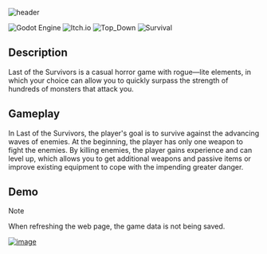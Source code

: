 
![header](https://github.com/imitatehappiness/GDLastOfTheSurvivors/assets/79199956/25be2e2a-028d-402a-a16f-7e3a310835fd)


![Godot Engine](https://img.shields.io/badge/GODOT-094047.svg?style=for-the-badge&logo=godot-engine&Color=EEE&logoColor=EEE)
![Itch.io](https://img.shields.io/badge/Itch.IO-094047.svg?style=for-the-badge&logo=Itch.io&logoColor=white&Color=EEE)
![Top_Down](https://img.shields.io/badge/Top_Down-094047?style=for-the-badge&logo=GitHub-Sponsors&logoColor=EEE&Color=EEE)
![Survival](https://img.shields.io/badge/Survival-094047?style=for-the-badge&logo=GitHub-Sponsors&logoColor=EEE&Color=EEE)
## Description
Last of the Survivors is a casual horror game with rogue—lite elements, in which your choice can allow you to quickly surpass the strength of hundreds of monsters that attack you.

## Gameplay

In Last of the Survivors, the player's goal is to survive against the advancing waves of enemies. At the beginning, the player has only one weapon to fight the enemies. By killing enemies, the player gains experience and can level up, which allows you to get additional weapons and passive items or improve existing equipment to cope with the impending greater danger.


<!--
<details>
  <summary>Abilities</summary>
  <ul>
    <li> [x] Splash <br> <img src="https://github.com/imitatehappiness/GDLastOfTheSurvivors/assets/79199956/a3315256-cefe-41c1-92aa-6dbd6853fa5d" alt=""> </li>
    <li> [x] Ice Spear <br> <img src="https://github.com/imitatehappiness/GDLastOfTheSurvivors/assets/79199956/0c847b4c-a805-489d-8979-1d3b7e7b615c" alt=""> </li>
    <li> [x] Aura Water <br> <img src="https://github.com/imitatehappiness/GDLastOfTheSurvivors/assets/79199956/5f0cc1ad-9118-4f9a-b271-7d04cab52a41" alt=""> </li>
    <li> [x] Tornado <br> <img src="https://github.com/imitatehappiness/GDLastOfTheSurvivors/assets/79199956/97b4a892-d24b-49b1-a144-f916924f7670" alt=""> </li>
    <li> [x] Sticky Bullet <br> <img src="https://github.com/imitatehappiness/GDLastOfTheSurvivors/assets/79199956/4bc6e0dc-0c04-4da2-98c6-91cb3e9ed5c4" alt=""> </li>
    <li> [x] Skipjack <br> <img src="https://github.com/imitatehappiness/GDLastOfTheSurvivors/assets/79199956/c399fa8f-a9aa-4795-ae97-4d264098304b" alt=""> </li>
    <li> [x] Boomerang <br> <img src="https://github.com/imitatehappiness/GDLastOfTheSurvivors/assets/79199956/ccc5aee7-4091-4a1a-a722-d6ffaee485eb" alt=""> </li>
    <li> [x] Trap <br> <img src="https://github.com/imitatehappiness/GDLastOfTheSurvivors/assets/79199956/803bc3f5-743e-4603-93ed-b8f0fb931e7a" alt=""> </li>
    ![top-down](https://img.shields.io/badge/top_down-0f0f0f?&style=for-the-badge&logo=&logoColor=white)
    ![survival](https://img.shields.io/badge/survival-0f0f0f?&style=for-the-badge&logo=&logoColor=white)
  </ul>
</details>


<details>
  <summary>Enemy</summary>
  
  <ul>
    <li> [x] Blue Slime</li>
    <li> [x] Blue Slime Strong</li>
    <li> [x] Green Slime</li>
    <li> [x] Arcane Archer</li>
    <li> [x] Bringer Of Death</li>
    <li> [x] Night Borne</li>
    <li> [ ] Green Slime Strong</li>
    <li> [ ] Red Slime</li>
    <li> [ ] Red Slime Strong</li>
    <li> [ ] Golem</li>
    <li> [ ] Armored Golem</li>
  </ul>
</details>

<details>
  <summary>Upgrades</summary>
  <ul>
    <li> [x] Splash  </li>
    <li> [x] Ice Spear</li>
    <li> [x] Aura Water</li>
    <li> [x] Tornado</li>
    <li> [x] Sticky Bullet</li>
    <li> [x] Skipjack</li>
    <li> [x] Boomerang</li>
    <li> [x] Trap</li>
    <li> [x] Armor</li>
    <li> [x] Speed</li>
    <li> [x] Tome</li>
    <li> [x] Scroll</li>
    <li> [x] Ring</li>
    <li> [x] Grab area</li>
    <li> [x] Exp multiplier</li>
    <li> [x] Food</li>
  </ul>
</details>

<details>
  <summary>Store item</summary>
  
  <ul>
    <li> [x] Health</li>
    <li> [x] Shiled</li>
    <li> [x] Speed</li>
    <li> [x] Double splash</li>
    <li> [x] Respawn</li>
  </ul>
</details>
-->


## Demo
> [!NOTE]
> When refreshing the web page, the game data is not being saved.
<a href="https://imitatehappiness.itch.io/last-of-the-survivors">
  <img src="https://github.com/imitatehappiness/GDLastOfTheSurvivors/assets/79199956/3fd2c52f-109b-4de3-922a-3d3fd29aed2e" alt="image">
</a>

<!--
## Preview
https://github.com/imitatehappiness/GDLastOfTheSurvivors/assets/79199956/af0596c3-a472-421a-a13e-8685aa458dbd
-->
